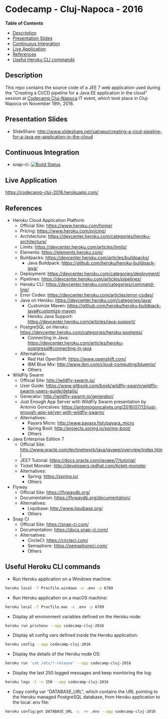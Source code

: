 # Codecamp - Cluj-Napoca - 2016
**Table of Contents**  
- [Description](#description)  
- [Presentation Slides](#slides)  
- [Continuous Integration](#ci)  
- [Live Application](#live-application)  
- [References](#references)  
- [Useful Heroku CLI commands](#heroku-cli-commands)  

<a name="description">Description</a>
--
This repo contains the source code of a JEE 7 web application used during the "Creating a CI/CD pipeline for a Java EE application in the cloud" session at [Codecamp Cluj-Napoca](http://cluj.codecamp.ro/) IT event, which took place in Cluj-Napoca on November 19th, 2016.  

<a name="slides">Presentation Slides</a>
-- 
* SlideShare: http://www.slideshare.net/satrapu/creating-a-cicd-pipeline-for-a-java-ee-application-in-the-cloud

<a name="ci">Continuous Integration</a>
--
* snap-ci: [![Build Status](https://snap-ci.com/satrapu/codecamp-cluj-2016/branch/master/build_image)](https://snap-ci.com/satrapu/codecamp-cluj-2016/branch/master)

<a name="live-application">Live Application</a>
-- 
https://codecamp-cluj-2016.herokuapp.com/

<a name="references">References</a>
--
* Heroku Cloud Application Platform
  * Official Site: https://www.heroku.com/home/
  * Pricing: https://www.heroku.com/pricing/
  * Architecture: https://devcenter.heroku.com/categories/heroku-architecture/
  * Limits: https://devcenter.heroku.com/articles/limits/
  * Elements: https://elements.heroku.com/
  * Buildpacks: https://devcenter.heroku.com/articles/buildpacks/
    * Java Buildpack: https://github.com/heroku/heroku-buildpack-java/ 
  * Deployment: https://devcenter.heroku.com/categories/deployment/
  * Pipelines: https://devcenter.heroku.com/articles/pipelines/
  * Heroku CLI: https://devcenter.heroku.com/categories/command-line/
  * Error Codes: https://devcenter.heroku.com/articles/error-codes/
  * Java on Heroku: https://devcenter.heroku.com/categories/java/
    * Customize Maven: https://github.com/heroku/heroku-buildpack-java#customize-maven
    * Heroku Java Support: https://devcenter.heroku.com/articles/java-support/  
  * PostgreSQL on Heroku: https://devcenter.heroku.com/categories/heroku-postgres/
    * Connecting in Java: https://devcenter.heroku.com/articles/heroku-postgresql#connecting-in-java
  * Alternatives:
    * Red Hat OpenShift: https://www.openshift.com/  
    * IBM Blue Mix: http://www.ibm.com/cloud-computing/bluemix/
    * Others
* WildFly Swarm
    * Official Site: http://wildfly-swarm.io/
    * User Guide: https://www.gitbook.com/book/wildfly-swarm/wildfly-swarm-users-guide/details/
    * Generator: http://wildfly-swarm.io/generator/
    * Just Enough App Server with WildFly Swarm presentation by Antonio Goncalves: https://antoniogoncalves.org/2016/07/13/just-enough-app-server-with-wildfly-swarm/
    * Alternatives:
      * Payara Micro: http://www.payara.fish/payara_micro
      * Spring Boot: http://projects.spring.io/spring-boot/
      * Others
* Java Enterprise Edition 7
  * Official Site: http://www.oracle.com/technetwork/java/javaee/overview/index.html
  * JEE7 Tutorial: https://docs.oracle.com/javaee/7/tutorial/
  * Ticket Monster: http://developers.redhat.com/ticket-monster
  * Alternatives:
    * Spring: https://spring.io/
    * Others
* Flyway
    * Official Site: https://flywaydb.org/
    * Documentation: https://flywaydb.org/documentation/
    * Alternatives:
        * Liquibase: http://www.liquibase.org/
        * Others
* Snap CI
    * Official Site: https://snap-ci.com/
    * Documentation: https://docs.snap-ci.com/
    * Alternatives:
        * CircleCI: https://circleci.com/
        * Semaphore: https://semaphoreci.com/
        * Others
        
<a name="heroku-cli-commands">Useful Heroku CLI commands</a>
--
* Run Heroku application on a Windows machine:
```bash
heroku local -f Procfile.windows -e .env -p 6789
```

* Run Heroku application on a macOS machine:
```bash
heroku local -f Procfile.mac -e .env -p 6789
```

* Display all environment variables defined on the Heroku node:
```bash
heroku run printenv --app codecamp-cluj-2016
```

* Display all config vars defined inside the Heroku application:
```bash
heroku config --app codecamp-cluj-2016
```

* Display the details of the Heroku node OS:
```bash
heroku run 'cat /etc/*-release' --app codecamp-cluj-2016
```

* Display the last 250 logged messages and keep monitoring the log:
```bash
heroku logs -t -n 250 --app codecamp-cluj-2016
```

* Copy config var "DATABASE_URL", which contains the URL pointing to the Heroku managed PostgreSQL database, from Heroku application to the local .env file:
```bash
heroku config:get DATABASE_URL -s  >> .env --app codecamp-cluj-2016
```
